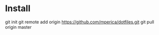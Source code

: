 # Install
git init
git remote add origin https://github.com/mperica/dotfiles.git
git pull origin master

